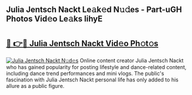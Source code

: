 ## Julia Jentsch Nackt Le𝚊k𝚎d N𝚞𝚍es - Part-uGH Photos Vid𝚎o Le𝚊ks lihyE

# <h2><a href="http://fb75tks.evod.top/?m=Julia+Jentsch+Nackt">🔗 👉🔴 Julia Jentsch Nackt Vid𝚎o Ph𝚘t𝚘s</a></h2>

[![Julia Jentsch Nackt N𝚞d𝚎s](https://i.imgur.com/8V9OHl7.gif)](http://fb75tks.evod.top/?m=Julia+Jentsch+Nackt)
Online content creator Julia Jentsch Nackt who has gained popularity for posting lifestyle and dance-related content, including dance trend performances and mini vlogs. The public's fascination with Julia Jentsch Nackt personal life has only added to his allure as a public figure. 

